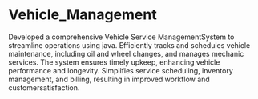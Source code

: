 # Vehicle_Management

Developed a comprehensive Vehicle Service ManagementSystem to streamline operations using java. Efficiently tracks and schedules vehicle maintenance, including oil and wheel changes, and manages mechanic services. The system ensures timely upkeep, enhancing vehicle performance and longevity. Simplifies service scheduling, inventory management, and billing, resulting in improved workflow and customersatisfaction.
